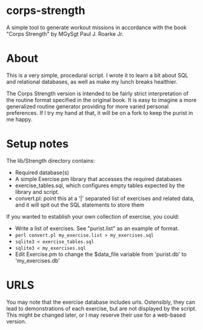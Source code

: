 corps-strength
==============

A simple tool to generate workout missions in accordance with the book "Corps Strength" by MGySgt Paul J. Roarke Jr.

# About

This is a very simple, procedural script.  I wrote it to learn a bit
about SQL and relational databases, as well as make my lunch breaks
healthier.  

The Corps Strength version is intended to be fairly strict
interpretation of the routine format specified in the original book.  It
is easy to imagine a more generalized routine generator providing for
more varied personal preferences.  If I try my hand at that, it will be
on a fork to keep the purist in me happy.

# Setup notes

The lib/Strength directory contains:

* Required database(s)
* A simple Exercise.pm library that accesses the required databases
* exercise_tables.sql, which configures empty tables expected by the
  library and script.
* convert.pl:  point this at a '|' separated list of exercises and
  related data, and it will spit out the SQL statements to store them

If you wanted to establish your own collection of exercise, you could:

* Write a list of exercises.  See "purist.list" as an example of format.
* `perl convert.pl my_exercise.list > my_exercises.sql`
* `sqlite3 < exercise_tables.sql`
* `sqlite3 < my_exercises.sql`
* Edit Exercise.pm to change the $data_file variable from 'purist.db' to
'my_exercises.db'

# URLS

You may note that the exercise database includes urls. Ostensibly, they
can lead to demonstrations of each exercise, but are not displayed by
the script.  This might be changed later, or I may reserve their use for
a web-based version.

